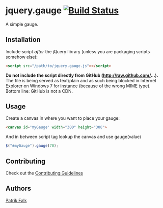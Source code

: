 # jquery.gauge [![Build Status](https://travis-ci.org/swehacker/jquery.gauge.svg)](https://travis-ci.org/swehacker/jquery.gauge)
A simple gauge.

## Installation

Include script *after* the jQuery library (unless you are packaging scripts somehow else):

```html
<script src="/path/to/jquery.gauge.js"></script>
```

**Do not include the script directly from GitHub (http://raw.github.com/...).** The file is being served as text/plain and as such being blocked
in Internet Explorer on Windows 7 for instance (because of the wrong MIME type). Bottom line: GitHub is not a CDN.

## Usage

Create a canvas in where you want to place your gauge:

```html
<canvas id="myGauge" width="300" height="300">
```

And in between script tag lookup the canvas and use gauge(value)
```javascript
$("#myGauge").gauge(70);
```

## Contributing
Check out the [Contributing Guidelines](CONTRIBUTING.md)

## Authors
[Patrik Falk](https://github.com/swehacker)